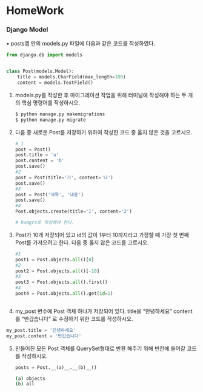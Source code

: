 # HomeWork
### Django Model

• posts앱 안의 models.py 파일에 다음과 같은 코드를 작성하였다.

```python
from django.db import models


class Post(models.Model):
    title = models.CharField(max_length=100)
    content = models.TextField()
```

1. models.py를 작성한 후 마이그레이션 작업을 위해 터미널에 작성해야 하는 두 개의 핵심 명령어를 작성하시오.

   ```bash
   $ python manage.py makemigrations
   $ python manage.py migrate
   ```

   



2. 다음 중 새로운 Post를 저장하기 위하여 작성한 코드 중 옳지 않은 것을 고르시오.

   ```python
   # 1
   post = Post()
   post.title = 'a'
   post.content = 'b'
   post.save()
   #2
   post = Post(title='가', content='나')
   post.save()
   #3
   post = Post('제목', '내용')
   post.save()
   #4
   Post.objects.create(title='1', content='2')
   ```

   ```bash
   # kwagrs로 작성해야 한다.
   ```

   

3. Post가 10개 저장되어 있고 id의 값이 1부터 10까지라고 가정할 때 가장 첫 번째 Post를 가져오려고 한다. 다음 중 옳지 않은 코드를 고르시오.

   ```python
   #1
   post1 = Post.objects.all()[0]
   #2
   post2 = Post.objects.all()[-10]
   #3
   post3 = Post.objects.all().first()
   #4
   post4 = Post.objects.all().get(id=1)
   ```

   ```python
   ```
   
   



4. my_post 변수에 Post 객체 하나가 저장되어 있다. title을 “안녕하세요” content를 “반갑습니다” 로 수정하기 위한 코드를 작성하시오. 

```python
my_post.title = '안녕하세요'
my_post.content = '반갑습니다'
```



5. 만들어진 모든 Post 객체를 QuerySet형태로 반환 해주기 위해 빈칸에 들어갈 코드를 작성하시오.

   ```python
   posts = Post.__(a)__.__(b)__()
   ```

   ```bash
   (a) objects
   (b) all
   ```
   
   